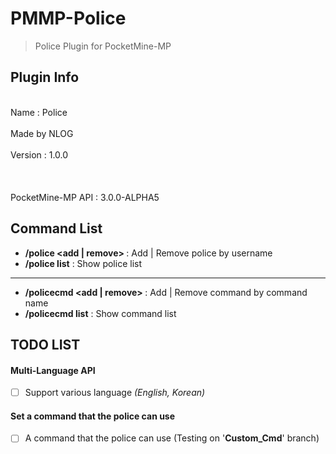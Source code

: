 # PMMP-Police
> Police Plugin for PocketMine-MP

## Plugin Info
<br>Name : Police</br>
<br>Made by NLOG</br>
<br>Version : 1.0.0</br>
<br></br>
<br>PocketMine-MP API : 3.0.0-ALPHA5</br>

## Command List
- __/police <add | remove> <username>__ : Add | Remove police by username
- __/police list__ : Show police list
-----
- __/policecmd <add | remove> <command>__ : Add | Remove command by command name
- __/policecmd list__ : Show command list

## TODO LIST
#### Multi-Language API
- [ ] Support various language _(English, Korean)_

#### Set a command that the police can use
- [ ] A command that the police can use (Testing on <a herf="https://github.com/ParkChanSol/PMMP-Police/tree/Custom_Cmd">'__Custom_Cmd__'</a> branch)
